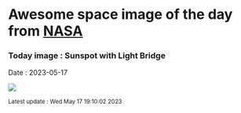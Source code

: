 
# Awesome space image of the day from [NASA](https://api.nasa.gov/)

### Today image : Sunspot with Light Bridge
Date : 2023-05-17

![](https://apod.nasa.gov/apod/image/2305/SunSpotBridge_Johnston_960.jpg)

<small>Latest update : Wed May 17 19:10:02 2023</small>
        